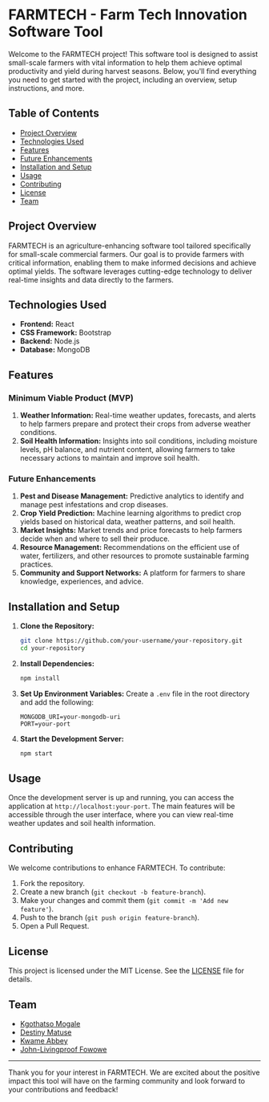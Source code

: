 # FARMTECH - Farm Tech Innovation Software Tool

Welcome to the FARMTECH project! This software tool is designed to assist small-scale farmers with vital information to help them achieve optimal productivity and yield during harvest seasons. Below, you'll find everything you need to get started with the project, including an overview, setup instructions, and more.

## Table of Contents

- [Project Overview](#project-overview)
- [Technologies Used](#technologies-used)
- [Features](#features)
- [Future Enhancements](#future-enhancements)
- [Installation and Setup](#installation-and-setup)
- [Usage](#usage)
- [Contributing](#contributing)
- [License](#license)
- [Team](#team)

## Project Overview

FARMTECH is an agriculture-enhancing software tool tailored specifically for small-scale commercial farmers. Our goal is to provide farmers with critical information, enabling them to make informed decisions and achieve optimal yields. The software leverages cutting-edge technology to deliver real-time insights and data directly to the farmers.

## Technologies Used
- **Frontend:** React
- **CSS Framework:** Bootstrap
- **Backend:** Node.js
- **Database:** MongoDB

## Features
### Minimum Viable Product (MVP)
1. **Weather Information:** Real-time weather updates, forecasts, and alerts to help farmers prepare and protect their crops from adverse weather conditions.
2. **Soil Health Information:** Insights into soil conditions, including moisture levels, pH balance, and nutrient content, allowing farmers to take necessary actions to maintain and improve soil health.

### Future Enhancements
1. **Pest and Disease Management:** Predictive analytics to identify and manage pest infestations and crop diseases.
2. **Crop Yield Prediction:** Machine learning algorithms to predict crop yields based on historical data, weather patterns, and soil health.
3. **Market Insights:** Market trends and price forecasts to help farmers decide when and where to sell their produce.
4. **Resource Management:** Recommendations on the efficient use of water, fertilizers, and other resources to promote sustainable farming practices.
5. **Community and Support Networks:** A platform for farmers to share knowledge, experiences, and advice.

## Installation and Setup
1. **Clone the Repository:**
    ```bash
    git clone https://github.com/your-username/your-repository.git
    cd your-repository
    ```

2. **Install Dependencies:**
    ```bash
    npm install
    ```

3. **Set Up Environment Variables:**
   Create a `.env` file in the root directory and add the following:
    ```plaintext
    MONGODB_URI=your-mongodb-uri
    PORT=your-port
    ```

4. **Start the Development Server:**
    ```bash
    npm start
    ```

## Usage
Once the development server is up and running, you can access the application at `http://localhost:your-port`. The main features will be accessible through the user interface, where you can view real-time weather updates and soil health information.

## Contributing

We welcome contributions to enhance FARMTECH. To contribute:

1. Fork the repository.
2. Create a new branch (`git checkout -b feature-branch`).
3. Make your changes and commit them (`git commit -m 'Add new feature'`).
4. Push to the branch (`git push origin feature-branch`).
5. Open a Pull Request.

## License

This project is licensed under the MIT License. See the [LICENSE](LICENSE) file for details.

## Team

- [Kgothatso Mogale](https://github.com/Kgothatso2)
- [Destiny Matuse](#)
- [Kwame Abbey](https://github.com/Kwame-Abbey)
- [John-Livingproof Fowowe](https://github.com/johnlivingprooff)

---

Thank you for your interest in FARMTECH. We are excited about the positive impact this tool will have on the farming community and look forward to your contributions and feedback!

